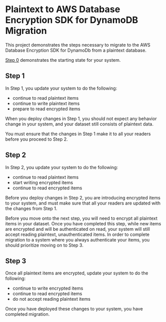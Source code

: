 # Plaintext to AWS Database Encryption SDK for DynamoDB Migration

This project demonstrates the steps necessary
to migrate to the AWS Database Encryption SDK for DynamoDb
from a plaintext database.

[Step 0](./plaintext/README.md) demonstrates the starting state for your system.

## Step 1

In Step 1, you update your system to do the following:

- continue to read plaintext items
- continue to write plaintext items
- prepare to read encrypted items

When you deploy changes in Step 1,
you should not expect any behavior change in your system,
and your dataset still consists of plaintext data.

You must ensure that the changes in Step 1 make it to all your readers before you proceed to Step 2.

## Step 2

In Step 2, you update your system to do the following:

- continue to read plaintext items
- start writing encrypted items
- continue to read encrypted items

Before you deploy changes in Step 2,
you are introducing encrypted items to your system,
and must make sure that all your readers are updated with the changes from Step 1.

Before you move onto the next step, you will need to encrypt all plaintext items in your dataset.
Once you have completed this step,
while new items are encrypted and will be authenticated on read,
your system will still accept reading plaintext, unauthenticated items.
In order to complete migration to a system where you always authenticate your items,
you should prioritize moving on to Step 3.

## Step 3

Once all plaintext items are encrypted,
update your system to do the following:

- continue to write encrypted items
- continue to read encrypted items
- do not accept reading plaintext items

Once you have deployed these changes to your system, you have completed migration.
